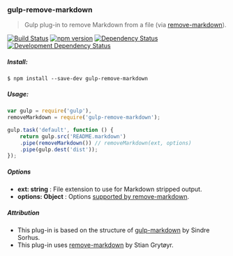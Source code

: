 ### gulp-remove-markdown
> Gulp plug-in to remove Markdown from a file (via [remove-markdown](https://github.com/stiang/remove-markdown)).

[![Build Status](https://travis-ci.org/stpettersens/gulp-remove-markdown.png?branch=master)](https://travis-ci.org/stpettersens/gulp-remove-markdown)
[![npm version](https://badge.fury.io/js/gulp-remove-markdown.svg)](http://npmjs.com/package/gulp-remove-markdown)
[![Dependency Status](https://david-dm.org/stpettersens/gulp-remove-markdown.png?theme=shields.io)](https://david-dm.org/stpettersens/gulp-remove-markdown) [![Development Dependency Status](https://david-dm.org/stpettersens/gulp-remove-markdown/dev-status.png?theme=shields.io)](https://david-dm.org/stpettersens/gulp-remove-markdown#info=devDependencies)

##### Install:

    $ npm install --save-dev gulp-remove-markdown

##### Usage:
```js
var gulp = require('gulp'),
removeMarkdown = require('gulp-remove-markdown');

gulp.task('default', function () {
	return gulp.src('README.markdown')
	.pipe(removeMarkdown()) // removeMarkdown(ext, options)
	.pipe(gulp.dest('dist'));
});
```

##### Options

* **ext: string** : File extension to use for Markdown stripped output.
* **options: Object** : Options [supported by remove-markdown](http://bit.ly/1LrOKG4).

##### Attribution

* This plug-in is based on the structure of [gulp-markdown](https://github.com/sindresorhus/gulp-markdown) by Sindre Sorhus.
* This plug-in uses [remove-markdown](https://github.com/stiang/remove-markdown) by Stian Grytøyr.
